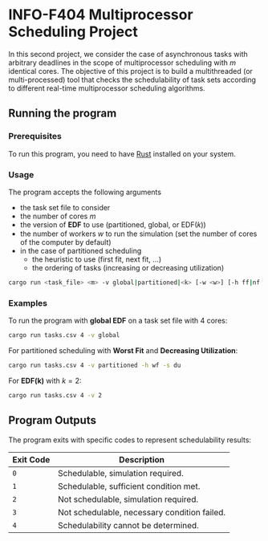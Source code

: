 # INFO-F404 Multiprocessor Scheduling Project

In this second project, we consider the case of asynchronous tasks with arbitrary deadlines in the scope of multiprocessor scheduling with *m* identical cores. The objective of this project is to build a multithreaded (or multi-processed) tool that checks the schedulability of task sets according to different real-time multiprocessor scheduling algorithms.

## Running the program

### Prerequisites
To run this program, you need to have [Rust](https://www.rust-lang.org/tools/install) installed on your system.

### Usage

The program accepts the following arguments
* the task set file to consider
* the number of cores *m*
* the version of **EDF** to use (partitioned, global, or EDF(𝑘))
* the number of workers *w* to run the simulation (set the number of cores of the computer by default)
* in the case of partitioned scheduling
  - the heuristic to use (first fit, next fit, …)
  - the ordering of tasks (increasing or decreasing utilization)

```bash
cargo run <task_file> <m> -v global|partitioned|<k> [-w <w>] [-h ff|nf|bf|wf] [-s iu|du]
```

### Examples

To run the program with **global EDF** on a task set file with 4 cores:

```bash
cargo run tasks.csv 4 -v global
```

For partitioned scheduling with **Worst Fit** and **Decreasing Utilization**:

```bash
cargo run tasks.csv 4 -v partitioned -h wf -s du
```

For **EDF(k)** with $k=2$:

```bash
cargo run tasks.csv 4 -v 2
```

## Program Outputs

The program exits with specific codes to represent schedulability results:

| Exit Code | Description                                    |
|-----------|------------------------------------------------|
| `0`       | Schedulable, simulation required.              |
| `1`       | Schedulable, sufficient condition met.         |
| `2`       | Not schedulable, simulation required.          |
| `3`       | Not schedulable, necessary condition failed.   |
| `4`       | Schedulability cannot be determined.           |